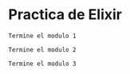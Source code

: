 # Practica de Elixir
```
Termine el modulo 1
```
```
Termine el modulo 2
```
```
Termine el modulo 3
```
